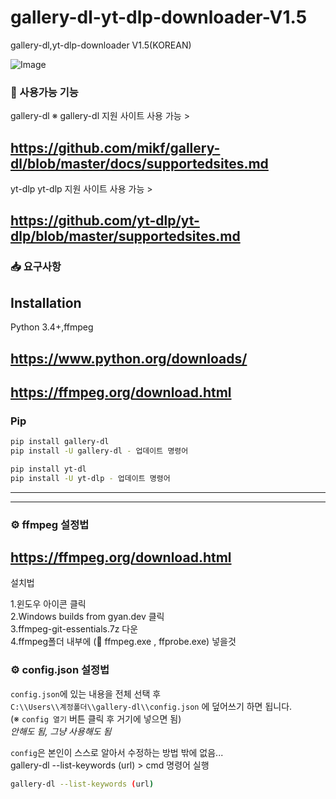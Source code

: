# gallery-dl-yt-dlp-downloader-V1.5
gallery-dl,yt-dlp-downloader V1.5(KOREAN)

![Image](https://github.com/user-attachments/assets/1258e35d-06d9-4b1d-9a8b-00c36a01e4e6)

### 🔧 사용가능 기능

gallery-dl 
※ gallery-dl 지원 사이트 사용 가능 > 

https://github.com/mikf/gallery-dl/blob/master/docs/supportedsites.md
---
yt-dlp
yt-dlp 지원 사이트 사용 가능 >

https://github.com/yt-dlp/yt-dlp/blob/master/supportedsites.md
---

### 📥 요구사항

## Installation
Python 3.4+,ffmpeg

https://www.python.org/downloads/
---
https://ffmpeg.org/download.html
---

### Pip
```bash
pip install gallery-dl
pip install -U gallery-dl - 업데이트 명령어
```
```bash
pip install yt-dl
pip install -U yt-dlp - 업데이트 명령어
```

---

---
### ⚙️ ffmpeg 설정법

https://ffmpeg.org/download.html
---
설치법

1.윈도우 아이콘 클릭<br>
2.Windows builds from gyan.dev 클릭<br>
3.ffmpeg-git-essentials.7z 다운<br>
4.ffmpeg폴더 내부에 (📁 ffmpeg.exe , ffprobe.exe) 넣을것



### ⚙️ config.json 설정법
`config.json`에 있는 내용을 전체 선택 후  
`C:\\Users\\계정폴더\\gallery-dl\\config.json` 에 덮어쓰기 하면 됩니다.  
(※ `config 열기` 버튼 클릭 후 거기에 넣으면 됨)  
*안해도 됨, 그냥 사용해도 됨*

`config`은 본인이 스스로 알아서 수정하는 방법 밖에 없음...  
gallery-dl --list-keywords (url) > cmd 명령어 실행

```bash
gallery-dl --list-keywords (url)
```
